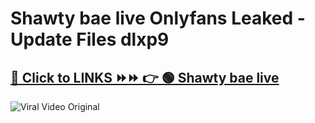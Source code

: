 
 # Shawty bae live Onlyfans Leaked - Update Files dlxp9

## <h2><a href="https://clipsfans.com/Shawty_bae_live&ref=git">🔗 Click to LINKS ⏩⏩ 👉 🟢 Shawty bae live </a></h2>

<a href="https://clipsfans.com/Shawty_bae_live&ref=git" rel="nofollow" data-target="animated-image.originalLink"><img src="https://i.ibb.co.com/xMMVF88/686577567.gif" alt="Viral Video Original" style="max-width: 100%; display: inline-block;" data-target="animated-image.originalImage"></a>

